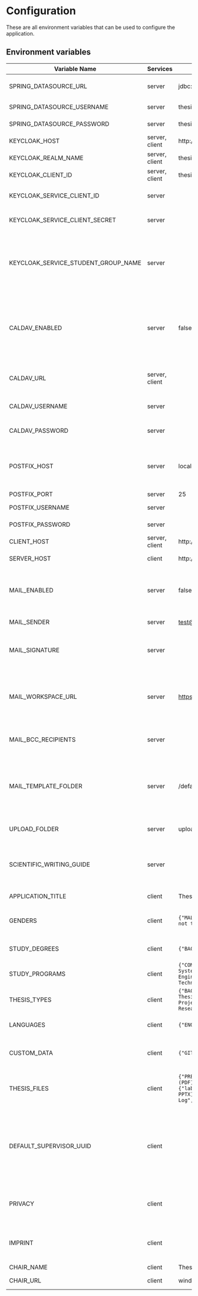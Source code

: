 # Configuration

These are all environment variables that can be used to configure the application.

## Environment variables

| Variable Name                       | Services       | Default Value                                                                                                                                                                                                                                                                                                                                                  | Description                                                                                               |
|-------------------------------------|----------------|----------------------------------------------------------------------------------------------------------------------------------------------------------------------------------------------------------------------------------------------------------------------------------------------------------------------------------------------------------------|-----------------------------------------------------------------------------------------------------------|
| SPRING_DATASOURCE_URL               | server         | jdbc:postgresql://localhost:5432/thesis-track                                                                                                                                                                                                                                                                                                                  | Postgres connection url                                                                                   |
| SPRING_DATASOURCE_USERNAME          | server         | thesis-track-postgres                                                                                                                                                                                                                                                                                                                                          | Postgres username                                                                                         |
| SPRING_DATASOURCE_PASSWORD          | server         | thesis-track-postgres                                                                                                                                                                                                                                                                                                                                          | Postgres password                                                                                         |
| KEYCLOAK_HOST                       | server, client | http://localhost:8081                                                                                                                                                                                                                                                                                                                                          | Keycloak hostname                                                                                         |
| KEYCLOAK_REALM_NAME                 | server, client | thesis-track                                                                                                                                                                                                                                                                                                                                                   | Keycloak realm name                                                                                       |
| KEYCLOAK_CLIENT_ID                  | server, client | thesis-track-app                                                                                                                                                                                                                                                                                                                                               | Keycloak client id                                                                                        |
| KEYCLOAK_SERVICE_CLIENT_ID          | server         |                                                                                                                                                                                                                                                                                                                                                                | Keycloak service client id                                                                                |
| KEYCLOAK_SERVICE_CLIENT_SECRET      | server         |                                                                                                                                                                                                                                                                                                                                                                | Keycloak service client secret                                                                            |
| KEYCLOAK_SERVICE_STUDENT_GROUP_NAME | server         |                                                                                                                                                                                                                                                                                                                                                                | Keycloak group name that should be assigned when a student starts writing a thesis                        |
| CALDAV_ENABLED                      | server         | false                                                                                                                                                                                                                                                                                                                                                          | Enable calendar integration. If enabled scheduled presentations will be added to the calendar             |
| CALDAV_URL                          | server, client |                                                                                                                                                                                                                                                                                                                                                                | CalDav URL where the events should be added                                                               |
| CALDAV_USERNAME                     | server         |                                                                                                                                                                                                                                                                                                                                                                | CalDav username for authentication                                                                        |
| CALDAV_PASSWORD                     | server         |                                                                                                                                                                                                                                                                                                                                                                | CalDav password for authentication                                                                        |
| POSTFIX_HOST                        | server         | localhost                                                                                                                                                                                                                                                                                                                                                      | Postfix host to send emails. Only required if emails are enabled.                                         |
| POSTFIX_PORT                        | server         | 25                                                                                                                                                                                                                                                                                                                                                             | Postfix port                                                                                              |
| POSTFIX_USERNAME                    | server         |                                                                                                                                                                                                                                                                                                                                                                | Postfix username                                                                                          |
| POSTFIX_PASSWORD                    | server         |                                                                                                                                                                                                                                                                                                                                                                | Postfix password                                                                                          |
| CLIENT_HOST                         | server, client | http://localhost:3000                                                                                                                                                                                                                                                                                                                                          | Hosting url of client                                                                                     |
| SERVER_HOST                         | client         | http://localhost:8080                                                                                                                                                                                                                                                                                                                                          | Hosting url of server                                                                                     |
| MAIL_ENABLED                        | server         | false                                                                                                                                                                                                                                                                                                                                                          | If set to true, the application will try to send emails via Postfix                                       |
| MAIL_SENDER                         | server         | test@ios.ase.cit.tum.de                                                                                                                                                                                                                                                                                                                                        | Sender email address                                                                                      |
| MAIL_SIGNATURE                      | server         |                                                                                                                                                                                                                                                                                                                                                                | Signature of the chair's supervisor / of the chair in general                                             |
| MAIL_WORKSPACE_URL                  | server         | https://slack.com                                                                                                                                                                                                                                                                                                                                              | URL to the workspace where students can connect with advisors and supervisors                             |
| MAIL_BCC_RECIPIENTS                 | server         |                                                                                                                                                                                                                                                                                                                                                                | Default BCC recipients for important emails                                                               |
| MAIL_TEMPLATE_FOLDER                | server         | /default-mail-templates                                                                                                                                                                                                                                                                                                                                        | Folder where mail templates are stored. If not set, it will use the default emails of the repository      |
| UPLOAD_FOLDER                       | server         | uploads                                                                                                                                                                                                                                                                                                                                                        | Folder where uploaded files will be stored                                                                |
| SCIENTIFIC_WRITING_GUIDE            | server         |                                                                                                                                                                                                                                                                                                                                                                | Link to a guide that explains scientific writing at the chair                                             |
| APPLICATION_TITLE                   | client         | Thesis Track                                                                                                                                                                                                                                                                                                                                                   | HTML title of the client                                                                                  |
| GENDERS                             | client         | `{"MALE":"Male","FEMALE":"Female","OTHER":"Other","PREFER_NOT_TO_SAY":"Prefer not to say"}`                                                                                                                                                                                                                                                                    | Available genders that a user can configure                                                               |
| STUDY_DEGREES                       | client         | `{"BACHELOR":"Bachelor","MASTER":"Master"}`                                                                                                                                                                                                                                                                                                                    | Available study degrees                                                                                   |
| STUDY_PROGRAMS                      | client         | `{"COMPUTER_SCIENCE":"Computer Science","INFORMATION_SYSTEMS":"Information Systems","GAMES_ENGINEERING":"Games Engineering","MANAGEMENT_AND_TECHNOLOGY":"Management and Technology","OTHER":"Other"}`                                                                                                                                                          | Available study programs                                                                                  |
| THESIS_TYPES                        | client         | `{"BACHELOR":{"long":"Bachelor Thesis","short":"BA"},"MASTER":{"long":"Master Thesis","short":"MA"},"INTERDISCIPLINARY_PROJECT":{"long":"Interdisciplinary Project","short":"IDP"},"GUIDED_RESEARCH":{"long":"Guided Research","short":"GR"}}`                                                                                                                 | Available thesis types                                                                                    |
| LANGUAGES                           | client         | `{"ENGLISH":"English","GERMAN":"German"}`                                                                                                                                                                                                                                                                                                                      | Available languages for presentations                                                                     |
| CUSTOM_DATA                         | client         | `{"GITHUB":{"label":"Github Profile","required":false}}`                                                                                                                                                                                                                                                                                                       | Additional data the user can add to the profile                                                           |
| THESIS_FILES                        | client         | `{"PRESENTATION":{"label":"Presentation","description":"Presentation (PDF)","accept":"pdf","required":true},"PRESENTATION_SOURCE":{"label":"Presentation Source","description":"Presentation Source (KEY, PPTX)","accept":"any","required":false},"FEEDBACK_LOG":{"label":"Feedback Log","description":"Feedback Log (PDF)","accept":"pdf","required":false}}` | Additional files the student can add to the thesis                                                        |
| DEFAULT_SUPERVISOR_UUID             | client         |                                                                                                                                                                                                                                                                                                                                                                | The user UUID from the database if a default supervisor should be selected when creating topics or theses |
| PRIVACY                             | client         |                                                                                                                                                                                                                                                                                                                                                                | Privacy content (Allows richtext format)                                                                  |
| IMPRINT                             | client         |                                                                                                                                                                                                                                                                                                                                                                | Imprint content (Allows richtext format)                                                                  |
| CHAIR_NAME                          | client         | Thesis Track                                                                                                                                                                                                                                                                                                                                                   | Chair name                                                                                                |
| CHAIR_URL                           | client         | window.origin                                                                                                                                                                                                                                                                                                                                                  | URL to chair website                                                                                      |